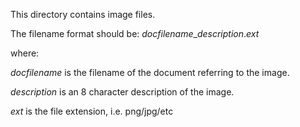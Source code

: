 This directory contains image files.

The filename format should be: *docfilename*_*description*.*ext*

where:

  *docfilename* is the filename of the document referring to the image.

  *description* is an 8 character description of the image.

  *ext* is the file extension, i.e. png/jpg/etc
